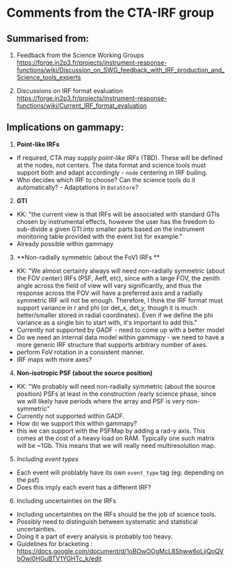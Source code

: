 # Comments from the CTA-IRF group

## Summarised from:
1. Feedback from the Science Working Groups 
https://forge.in2p3.fr/projects/instrument-response-functions/wiki/Discussion_on_SWG_feedback_with_IRF_production_and_Science_tools_experts

2. Discussions on IRF format evaluation
https://forge.in2p3.fr/projects/instrument-response-functions/wiki/Current_IRF_format_evaluation

## Implications on gammapy:

1. **Point-like IRFs**
-  If required, CTA may supply *point-like IRFs* (TBD). These will be defined at the nodes, not centers.
The data format and science tools must support both and adapt accordingly - `node` centering in IRF builing. 
- Who decides which IRF to choose? Can the science tools do it automatically? - Adaptations in `DataStore`?

2. **GTI**
- KK:  "the current view is that IRFs will be associated with standard GTIs chosen by instrumental effects, 
however the user has the freedom to sub-divide a given GTI into smaller parts based on the instrument monitoring table provided
with the event list for example."
- Already possible within gammapy

3. **Non-radially symmetric (about the FoV) IRFs **
- KK: "We almost certainly always will need non-radially symmetric (about the FOV center)  IRFs (PSF, Aeff, etc), since with a large FOV, 
the zenith angle across the field of view will vary significantly, 
and thus the response across the FOV will have a preferred axis and a radially symmetric IRF will not be enough.
Therefore, I think the IRF format must support variance in r and phi (or det_x, det_y, though it is much better/smaller stored in radial coordinates). 
Even if we define the phi variance as a single bin to start with, it's important to add this."
- Currently not supported by GADF - need to come up with a better model
- Do we need an internal data model within gammapy - we need to have a more generic IRF structure that supports arbitrary number of axes.
- perform FoV rotation in a consistent manner.
- IRF maps with more axes?

4. **Non-isotropic PSF (about the source position)**
- KK: "We probably will need non-radially  symmetric (about the source position) PSFs at least in the construction /early science phase, 
since we will likely have periods where the array and PSF is very non-symmetric"
- Currently not supported within GADF.
- How do we support this within gammapy?
- this we can support with the PSFMap by adding a rad-y axis. This comes at the cost of a heavy load on RAM. 
Typically one such matrix will be ~1Gb. This means that we will really need multiresolution map.

5. *Including event types*
- Each event will problably have its own `event_type` tag (eg: depending on the psf)
- Does this imply each event has a different IRF?

6. Including uncertainties on the IRFs
- Including uncertainties on the IRFs should be the job of science tools.
- Possibly need to distinguish between systematic and statistical uncertainties.
- Doing it a part of every analysis is probably too heavy. 
- Guidelines for bracketing : https://docs.google.com/document/d/1oBOwOOgMcL8Shww6oLjiQoQVbOwl0HGuBTV1YGHTc_k/edit
